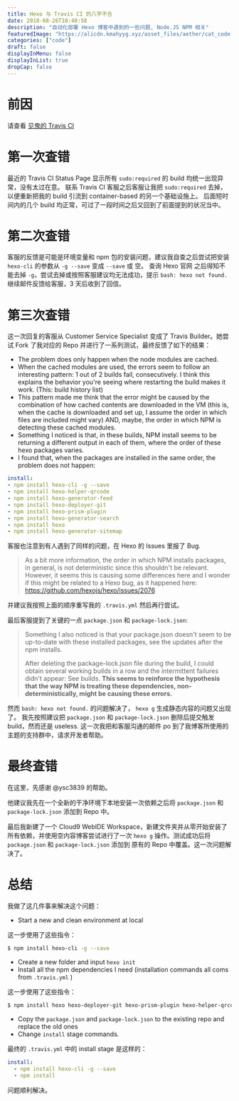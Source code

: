 ```yaml
---
title: Hexo 与 Travis CI 的八字不合
date: 2018-08-26T18:40:58
description: "自动化部署 Hexo 博客中遇到的一些问题, Node.JS NPM 相关"
featuredImage: "https://alicdn.kmahyyg.xyz/asset_files/aether/cat_code.webp"
categories: ["code"]
draft: false
displayInMenu: false
displayInList: true
dropCap: false
---
```


# 前因

请查看 [见鬼的 Travis CI](/2018/Sucked-Travis-CI/)

# 第一次查错

最近的 Travis CI Status Page 显示所有 `sudo:required` 的 build 均统一出现异常，没有太过在意。
联系 Travis CI 客服之后客服让我把 `sudo:required` 去掉，以便重新把我的 build 引流到 container-based 的另一个基础设施上。
后面短时间内的几个 build 均正常，可过了一段时间之后又回到了前面提到的状况当中。

# 第二次查错

客服的反馈是可能是环境变量和 npm 包的安装问题，建议我自查之后尝试把安装 `hexo-cli` 的参数从 `-g --save` 变成 `--save` 或 空。
查询 Hexo 官网 之后得知不能去掉 `-g`，尝试去掉或按照客服建议均无法成功，提示 `bash: hexo not found.`
继续邮件反馈给客服，3 天后收到了回信。

# 第三次查错

这一次回复的客服从 Customer Service Specialist 变成了 Travis Builder。她尝试 Fork 了我对应的 Repo 并进行了一系列测试，最终反馈了如下的结果：

- The problem does only happen when the node modules are cached.
- When the cached modules are used, the errors seem to follow an interesting pattern: 1 out of 2 builds fail, consecutively. I think this explains the behavior you're seeing where restarting the build makes it work. (This: build history list)
- This pattern made me think that the error might be caused by the combination of how cached contents are downloaded in the VM (this is, when the cache is downloaded and set up, I assume the order in which files are included might vary) AND, maybe, the order in which NPM is detecting these cached modules.
- Something I noticed is that, in these builds, NPM install seems to be returning a different output in each of them, where the order of these hexo packages varies.
- I found that, when the packages are installed in the same order, the problem does not happen:

```yaml
install:
- npm install hexo-cli -g --save
- npm install hexo-helper-qrcode
- npm install hexo-generator-feed
- npm install hexo-deployer-git
- npm install hexo-prism-plugin
- npm install hexo-generator-search
- npm install hexo
- npm install hexo-generator-sitemap
```

客服也注意到有人遇到了同样的问题，在 Hexo 的 Issues 里报了 Bug.

> As a bit more information, the order in which NPM installs packages, in general, is not deterministic since this shouldn't be relevant. However, it seems this is causing some differences here and I wonder if this might be related to a Hexo bug, as it happened here: https://github.com/hexojs/hexo/issues/2076

并建议我按照上面的顺序重写我的 `.travis.yml` 然后再行尝试。

最后客服提到了关键的一点 `package.json` 和 `package-lock.json`:

> Something I also noticed is that your package.json doesn't seem to be up-to-date with these installed packages, see the updates after the npm installs.
>
> After deleting the package-lock.json file during the build, I could obtain several working builds in a row and the intermittent failures didn't appear: See builds. **This seems to reinforce the hypothesis that the way NPM is treating these dependencies, non-deterministically, might be causing these errors.**

然而 `bash: hexo not found.` 的问题解决了， `hexo g` 生成静态内容的问题又出现了。
我先按照建议把 `package.json` 和 `package-lock.json` 删除后提交触发 build，然而还是 useless.
这一次我把和客服沟通的邮件 po 到了我博客所使用的主题的支持群中，请求开发者帮助。

# 最终查错

在这里，先感谢 @ysc3839 的帮助。

他建议我先在一个全新的干净环境下本地安装一次依赖之后将 `package.json` 和 `package-lock.json` 添加到 Repo 中。

最后我新建了一个 Cloud9 WebIDE Workspace，新建文件夹并从零开始安装了所有依赖，并使用空内容博客尝试进行了一次 `hexo g` 操作。测试成功后将 `package.json` 和 `package-lock.json` 添加到 原有的 Repo 中覆盖。这一次问题解决了。

# 总结

我做了这几件事来解决这个问题：

- Start a new and clean environment at local

这一步使用了这些指令：

```bash
$ npm install hexo-cli -g --save
```

- Create a new folder and input `hexo init`
- Install all the npm dependencies I need (installation commands all
coms from `.travis.yml` )

这一步使用了这些指令：

```bash
$ npm install hexo hexo-deployer-git hexo-prism-plugin hexo-helper-qrcode hexo-generator-search hexo-generator-sitemap hexo-generator-feed --save 
```

- Copy the `package.json` and `package-lock.json` to the existing repo
and replace the old ones
- Change `install` stage commands.

最终的 `.travis.yml` 中的 install stage 是这样的：

```yaml
install:
  - npm install hexo-cli -g --save
  - npm install
```

问题顺利解决。
